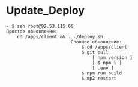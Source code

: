# Update_Deploy
    - $ ssh root@92.53.115.66
    Простое обновление:
        cd /apps/client && . ./deploy.sh
                            Сложное обновление:
                                $ cd /apps/client
                                $ git pull
                                    [ npm version ]
                                    [ $ npm i ]
                                    [ .env ]
                                $ npm run build
                                $ mp2 restart 
